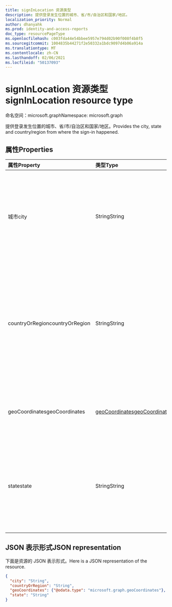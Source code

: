 ```yaml
---
title: signInLocation 资源类型
description: 提供登录发生位置的城市、省/市/自治区和国家/地区。
localization_priority: Normal
author: dhanyahk
ms.prod: identity-and-access-reports
doc_type: resourcePageType
ms.openlocfilehash: c003fda44e54bbee5957e794d02b90f008f4b8f5
ms.sourcegitcommit: 1004835b44271f2e50332a1bdc9097d4b06a914a
ms.translationtype: MT
ms.contentlocale: zh-CN
ms.lasthandoff: 02/06/2021
ms.locfileid: "50137093"
---
```

# <a name="signinlocation-resource-type"></a><span data-ttu-id="2a889-103">signInLocation 资源类型</span><span class="sxs-lookup"><span data-stu-id="2a889-103">signInLocation resource type</span></span>

<span data-ttu-id="2a889-104">命名空间：microsoft.graph</span><span class="sxs-lookup"><span data-stu-id="2a889-104">Namespace: microsoft.graph</span></span>

<span data-ttu-id="2a889-105">提供登录发生位置的城市、省/市/自治区和国家/地区。</span><span class="sxs-lookup"><span data-stu-id="2a889-105">Provides the city, state and country/region from where the sign-in happened.</span></span>

## <a name="properties"></a><span data-ttu-id="2a889-106">属性</span><span class="sxs-lookup"><span data-stu-id="2a889-106">Properties</span></span>

| <span data-ttu-id="2a889-107">属性</span><span class="sxs-lookup"><span data-stu-id="2a889-107">Property</span></span>     | <span data-ttu-id="2a889-108">类型</span><span class="sxs-lookup"><span data-stu-id="2a889-108">Type</span></span>   |<span data-ttu-id="2a889-109">说明</span><span class="sxs-lookup"><span data-stu-id="2a889-109">Description</span></span>|
|:---------------|:--------|:----------|
|<span data-ttu-id="2a889-110">城市</span><span class="sxs-lookup"><span data-stu-id="2a889-110">city</span></span>|<span data-ttu-id="2a889-111">String</span><span class="sxs-lookup"><span data-stu-id="2a889-111">String</span></span>|<span data-ttu-id="2a889-112">提供登录来源城市。</span><span class="sxs-lookup"><span data-stu-id="2a889-112">Provides the city where the sign-in originated.</span></span> <span data-ttu-id="2a889-113">这是使用登录活动中的纬度/经度信息计算得出的。</span><span class="sxs-lookup"><span data-stu-id="2a889-113">This is calculated using latitude/longitude information from the sign-in activity.</span></span>|
|<span data-ttu-id="2a889-114">countryOrRegion</span><span class="sxs-lookup"><span data-stu-id="2a889-114">countryOrRegion</span></span>|<span data-ttu-id="2a889-115">String</span><span class="sxs-lookup"><span data-stu-id="2a889-115">String</span></span>|<span data-ttu-id="2a889-116">提供登录 (位置) 2 个字母代码的国家/地区代码信息。</span><span class="sxs-lookup"><span data-stu-id="2a889-116">Provides the country code info (2 letter code) where the sign-in originated.</span></span>  <span data-ttu-id="2a889-117">这是使用登录活动中的纬度/经度信息计算得出的。</span><span class="sxs-lookup"><span data-stu-id="2a889-117">This is calculated using latitude/longitude information from the sign-in activity.</span></span>|
|<span data-ttu-id="2a889-118">geoCoordinates</span><span class="sxs-lookup"><span data-stu-id="2a889-118">geoCoordinates</span></span>|[<span data-ttu-id="2a889-119">geoCoordinates</span><span class="sxs-lookup"><span data-stu-id="2a889-119">geoCoordinates</span></span>](geocoordinates.md)|<span data-ttu-id="2a889-120">提供登录来源的纬度、经度和高度。</span><span class="sxs-lookup"><span data-stu-id="2a889-120">Provides the latitude, longitude and altitude where the sign-in originated.</span></span>|
|<span data-ttu-id="2a889-121">state</span><span class="sxs-lookup"><span data-stu-id="2a889-121">state</span></span>|<span data-ttu-id="2a889-122">String</span><span class="sxs-lookup"><span data-stu-id="2a889-122">String</span></span>|<span data-ttu-id="2a889-123">提供登录来源的状态。</span><span class="sxs-lookup"><span data-stu-id="2a889-123">Provides the State where the sign-in originated.</span></span> <span data-ttu-id="2a889-124">这是使用登录活动中的纬度/经度信息计算得出的。</span><span class="sxs-lookup"><span data-stu-id="2a889-124">This is calculated using latitude/longitude information from the sign-in activity.</span></span>|

## <a name="json-representation"></a><span data-ttu-id="2a889-125">JSON 表示形式</span><span class="sxs-lookup"><span data-stu-id="2a889-125">JSON representation</span></span>

<span data-ttu-id="2a889-126">下面是资源的 JSON 表示形式。</span><span class="sxs-lookup"><span data-stu-id="2a889-126">Here is a JSON representation of the resource.</span></span>

<!-- {
  "blockType": "resource",
  "optionalProperties": [

  ],
  "@odata.type": "microsoft.graph.signInLocation"
}-->

```json
{
  "city": "String",
  "countryOrRegion": "String",
  "geoCoordinates": {"@odata.type": "microsoft.graph.geoCoordinates"},
  "state": "String"
}

```

<!-- uuid: 8fcb5dbc-d5aa-4681-8e31-b001d5168d79
2015-10-25 14:57:30 UTC -->
<!-- {
  "type": "#page.annotation",
  "description": "signInLocation resource",
  "keywords": "",
  "section": "documentation",
  "tocPath": ""
}-->

